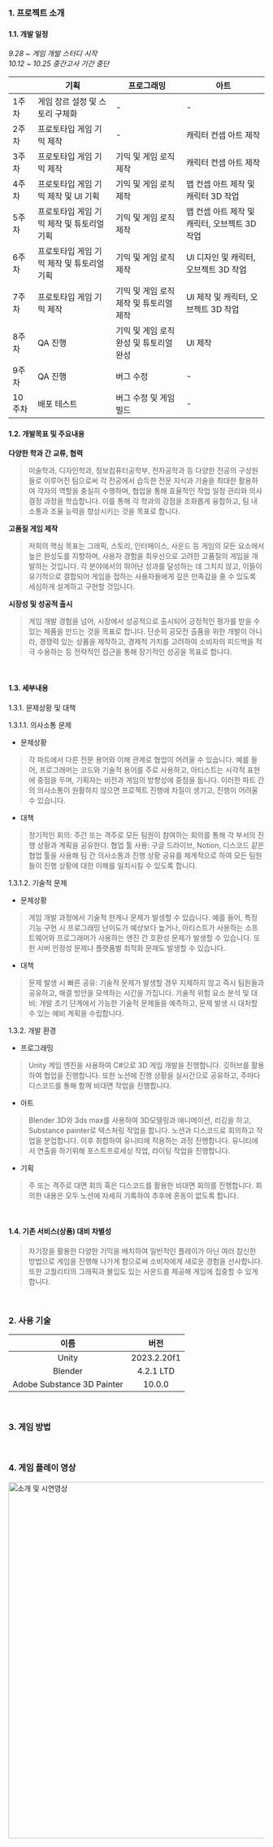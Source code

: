 ### 1. 프로젝트 소개

#### 1.1. 개발 일정

*9.28 ~ 게임 개발 스터디 시작*</br>
*10.12 ~ 10.25 중간고사 기간 중단*

|   | 기획  | 프로그래밍  | 아트  |
|-----------|-----------|-----------|-----------|
| 1주차 | 게임 장르 설정 및 스토리 구체화 | - | - |
| 2주차 | 프로토타입 게임 기믹 제작 | - | 캐릭터 컨셉 아트 제작 |
| 3주차 | 프로토타입 게임 기믹 제작 | 기믹 및 게임 로직 제작 | 캐릭터 컨셉 아트 제작 |
| 4주차 | 프로토타입 게임 기믹 제작 및 UI 기획 | 기믹 및 게임 로직 제작 | 맵 컨셉 아트 제작 및 캐릭터 3D 작업 |
| 5주차 | 프로토타입 게임 기믹 제작 및 튜토리얼 기획 | 기믹 및 게임 로직 제작 | 맵 컨셉 아트 제작 및 캐릭터, 오브젝트 3D 작업 |
| 6주차 | 프로토타입 게임 기믹 제작 및 튜토리얼 기획 | 기믹 및 게임 로직 제작 | UI 디자인 및 캐릭터, 오브젝트 3D 작업 |
| 7주차 | 프로토타입 게임 기믹 제작 | 기믹 및 게임 로직 제작 및 튜토리얼 제작 | UI 제작 및 캐릭터, 오브젝트 3D 작업 |
| 8주차 | QA 진행 | 기믹 및 게임 로직 완성 및 튜토리얼 완성 | UI 제작 |
| 9주차 | QA 진행 | 버그 수정 | - |
| 10주차 | 배포 테스트 | 버그 수정 및 게임 빌드 | - |

#### 1.2. 개발목표 및 주요내용
**다양한 학과 간 교류, 협력**

> 미술학과, 디자인학과, 정보컴퓨터공학부, 전자공학과 등 다양한 전공의 구성원들로 이루어진 팀으로써 각 전공에서 습득한 전문 지식과 기술을 최대한 활용하여 각자의 역할을 충실히 수행하며, 협업을 통해 효율적인 작업 일정 관리와 의사결정 과정을 학습합니다. 이를 통해 각 학과의 강점을 조화롭게 융합하고, 팀 내 소통과 조율 능력을 향상시키는 것을 목표로 합니다.

**고품질 게임 제작**

> 저희의 핵심 목표는 그래픽, 스토리, 인터페이스, 사운드 등 게임의 모든 요소에서 높은 완성도를 지향하며, 사용자 경험을 최우선으로 고려한 고품질의 게임을 개발하는 것입니다. 각 분야에서의 뛰어난 성과를 달성하는 데 그치지 않고, 이들이 유기적으로 결합되어 게임을 접하는 사용자들에게 깊은 만족감을 줄 수 있도록 세심하게 설계하고 구현할 것입니다.

**시장성 및 성공적 출시**

> 게임 개발 경험을 넘어, 시장에서 성공적으로 출시되어 긍정적인 평가를 받을 수 있는 제품을 만드는 것을 목표로 합니다. 단순히 공모전 출품을 위한 개발이 아니라, 경쟁력 있는 상품을 제작하고, 경제적 가치를 고려하여 소비자의 피드백을 적극 수용하는 등 전략적인 접근을 통해 장기적인 성공을 목표로 합니다.
<br/>

#### 1.3. 세부내용

1.3.1. 문제상황 및 대책

1.3.1.1. 의사소통 문제

- 문제상황
  
> 각 파트에서 다른 전문 용어와 이해 관계로 협업이 어려울 수 있습니다. 예를 들어, 프로그래머는 코드와 기술적 용어를 주로 사용하고, 아티스트는 시각적 표현에 중점을 두며, 기획자는 비전과 게임의 방향성에 중점을 둡니다. 이러한 파트 간의 의사소통이 원활하지 않으면 프로젝트 진행에 차질이 생기고, 진행이 어려울 수 있습니다.

- 대책
  
> 정기적인 회의: 주간 또는 격주로 모든 팀원이 참여하는 회의를 통해 각 부서의 진행 상황과 계획을 공유한다.
  협업 툴 사용: 구글 드라이브, Notion, 디스코드 같은 협업 툴을 사용해 팀 간 의사소통과 진행 상황 공유를 체계적으로 하여 모든 팀원들이 진행 상황에 대한 이해를 일치시킬 수 있도록 합니다.

1.3.1.2. 기술적 문제

- 문제상황

> 게임 개발 과정에서 기술적 한계나 문제가 발생할 수 있습니다. 예를 들어, 특정 기능 구현 시 프로그래밍 난이도가 예상보다 높거나, 아티스트가 사용하는 소프트웨어와 프로그래머가 사용하는 엔진 간 호환성 문제가 발생할 수 있습니다. 또한 서버 안정성 문제나 플랫폼별 최적화 문제도 발생할 수 있습니다.

- 대책

> 문제 발생 시 빠른 공유: 기술적 문제가 발생할 경우 지체하지 않고 즉시 팀원들과 공유하고, 해결 방안을 모색하는 시간을 가집니다.
  기술적 위험 요소 분석 및 대비: 개발 초기 단계에서 가능한 기술적 문제들을 예측하고, 문제 발생 시 대처할 수 있는 예비 계획을 수립합니다.

1.3.2. 개발 환경

- 프로그래밍

> Unity 게임 엔진을 사용하여 C#으로 3D 게임 개발을 진행합니다. 깃허브를 활용하여 협업을 진행합니다. 또한 노션에 진행 상황을 실시간으로 공유하고, 주마다 디스코드를 통해 함께 비대면 작업을 진행합니다.

- 아트

> Blender 3D와 3ds max를 사용하여 3D모델링과 애니메이션, 리깅을 하고, Substance painter로 텍스처링 작업을 합니다. 노션과 디스코드로 회의하고 작업을 분업합니다. 이후 취합하여 유니티에 적용하는 과정 진행합니다. 유니티에서 연출을 하기위해 포스트프로세싱 작업, 라이팅 작업을 진행합니다.

- 기획

> 주 또는 격주로 대면 회의 혹은 디스코드를 활용한 비대면 회의를 진행합니다. 회의한 내용은 모두 노션에 자세히 기록하여 추후에 혼동이 없도록 합니다.
<br/>

#### 1.4. 기존 서비스(상품) 대비 차별성
> 자기장을 활용한 다양한 기믹을 배치하여 일반적인 플레이가 아닌 여러 참신한 방법으로 게임을 진행해 나가게 함으로써 소비자에게 새로운 경험을 선사합니다. 또한 고퀄리티의 그래픽과 몰입도 있는 사운드를 제공해 게임에 집중할 수 있게 합니다.
<br/>


### 2. 사용 기술
| 이름                        | 버전          |
|:---------------------------:|:-------------:|
| Unity                       | 2023.2.20f1   |
| Blender                     | 4.2.1 LTD     |
| Adobe Substance 3D Painter  | 10.0.0        |
<br/>



### 3. 게임 방법


<br/>

### 4. 게임 플레이 영상
[<img width="700px" alt="소개 및 시연영상" src="https://github.com/pnuswedu/SW-Hackathon-2024/assets/34933690/162132cd-9af5-4154-9b9a-41c96cf5e8fd" />](https://www.youtube.com/watch?v=EfEgTrm5_u4)

<br/>

